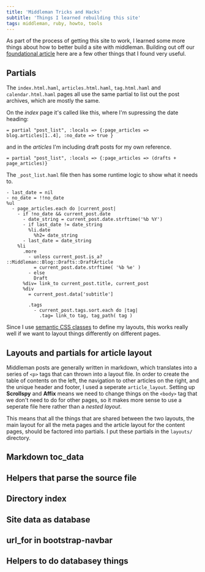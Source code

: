 ```yaml
---
title: 'Middleman Tricks and Hacks'
subtitle: 'Things I learned rebuilding this site'
tags: middleman, ruby, howto, tools
---
```


As part of the process of getting this site to work, I learned some more things about how to better build a site with middleman.  Building out off our [foundational article](/building-sites-with-middleman/) here are a few other things that I found very useful.

## Partials

The `index.html.haml`, `articles.html.haml`, `tag.html.haml` and `calendar.html.haml` pages all use the same partial to list out the post archives, which are mostly the same.

On the _index_ page it's called like this, where I'm supressing the date heading:

```haml
= partial "post_list", :locals => {:page_articles => blog.articles[1..4], :no_date => true }
```

and in the _articles_ I'm including draft posts for my own reference.

```haml
= partial "post_list", :locals => {:page_articles => (drafts + page_articles)}
```

The `_post_list.haml` file then has some runtime logic to show what it needs to.

```haml
- last_date = nil
- no_date = !!no_date
%ul
  - page_articles.each do |current_post|
    - if !no_date && current_post.date
      - date_string = current_post.date.strftime('%b %Y')
      - if last_date != date_string
        %li.date
          %h2= date_string
      - last_date = date_string
    %li
      .more
        - unless current_post.is_a? ::Middleman::Blog::Drafts::DraftArticle
          = current_post.date.strftime( '%b %e' )
        - else
          Draft
      %div= link_to current_post.title, current_post
      %div
        = current_post.data['subtitle']

        .tags
          - current_post.tags.sort.each do |tag|
            .tag= link_to tag, tag_path( tag )
```

Since I use [semantic CSS classes](/bootstrap-advanced-grid-tricks/) to define my layouts, this works really well if we want to layout things differently on different pages.

## Layouts and partials for article layout

Middleman posts are generally written in markdown, which translates into a series of `<p>` tags that can thrown into a layout file.  In order to create the table of contents on the left, the navigation to other articles on the right, and the unique header and footer, I used a seperate `article_layout`.  Setting up **Scrollspy** and **Affix** means we need to change things on the `<body>` tag that we don't need to do for other pages, so it makes more sense to use a seperate file here rather than a _nested layout_.

This means that all the things that are shared between the two layouts, the main layout for all the meta pages and the article layout for the content pages, should be factored into partials.  I put these partials in the `layouts/` directory.

## Markdown toc_data
## Helpers that parse the source file

## Directory index
## Site data as database
## url_for in bootstrap-navbar
## Helpers to do databasey things
